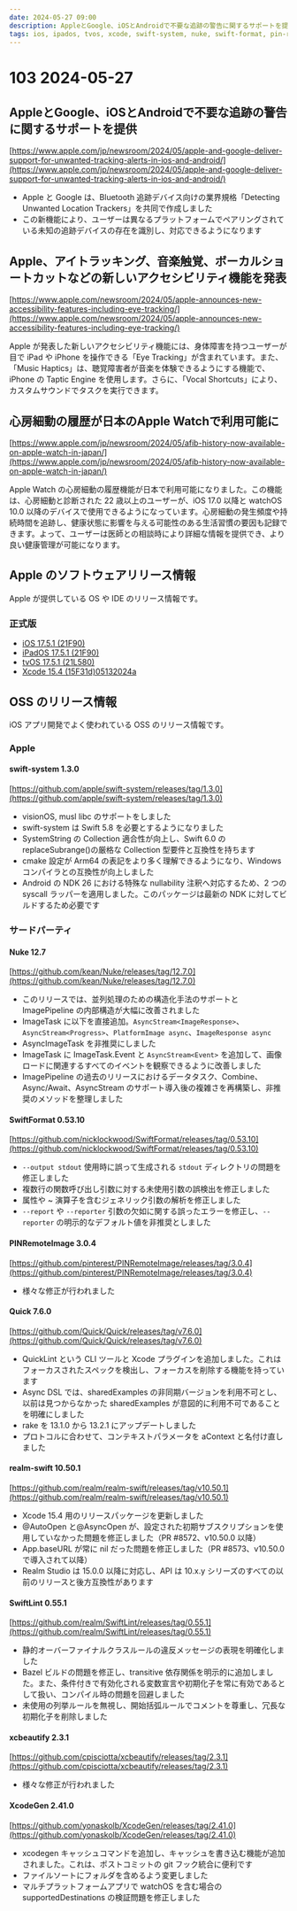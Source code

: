 ```yaml
---
date: 2024-05-27 09:00
description: AppleとGoogle、iOSとAndroidで不要な追跡の警告に関するサポートを提供、iOS 17.5.1リリースなど
tags: ios, ipados, tvos, xcode, swift-system, nuke, swift-format, pin-remote-image, quick, realm-swift, swift-lint, xcbeautify, xcode-gen
---
```

# 103 2024-05-27

## AppleとGoogle、iOSとAndroidで不要な追跡の警告に関するサポートを提供

[https://www.apple.com/jp/newsroom/2024/05/apple-and-google-deliver-support-for-unwanted-tracking-alerts-in-ios-and-android/](https://www.apple.com/jp/newsroom/2024/05/apple-and-google-deliver-support-for-unwanted-tracking-alerts-in-ios-and-android/)

- Apple と Google は、Bluetooth 追跡デバイス向けの業界規格「Detecting Unwanted Location Trackers」を共同で作成しました
- この新機能により、ユーザーは異なるプラットフォームでペアリングされている未知の追跡デバイスの存在を識別し、対応できるようになります

## Apple、アイトラッキング、音楽触覚、ボーカルショートカットなどの新しいアクセシビリティ機能を発表

[https://www.apple.com/newsroom/2024/05/apple-announces-new-accessibility-features-including-eye-tracking/](https://www.apple.com/newsroom/2024/05/apple-announces-new-accessibility-features-including-eye-tracking/)

Apple が発表した新しいアクセシビリティ機能には、身体障害を持つユーザーが目で iPad や iPhone を操作できる「Eye Tracking」が含まれています。また、「Music Haptics」は、聴覚障害者が音楽を体験できるようにする機能で、iPhone の Taptic Engine を使用します。さらに、「Vocal Shortcuts」により、カスタムサウンドでタスクを実行できます。

## 心房細動の履歴が日本のApple Watchで利用可能に

[https://www.apple.com/jp/newsroom/2024/05/afib-history-now-available-on-apple-watch-in-japan/](https://www.apple.com/jp/newsroom/2024/05/afib-history-now-available-on-apple-watch-in-japan/)

Apple Watch の心房細動の履歴機能が日本で利用可能になりました。この機能は、心房細動と診断された 22 歳以上のユーザーが、iOS 17.0 以降と watchOS 10.0 以降のデバイスで使用できるようになっています。心房細動の発生頻度や持続時間を追跡し、健康状態に影響を与える可能性のある生活習慣の要因も記録できます。よって、ユーザーは医師との相談時により詳細な情報を提供でき、より良い健康管理が可能になります。

## Apple のソフトウェアリリース情報

Apple が提供している OS や IDE のリリース情報です。

### 正式版

- [iOS 17.5.1 (21F90)](https://developer.apple.com/news/releases/?id=05202024a)
- [iPadOS 17.5.1 (21F90)](https://developer.apple.com/news/releases/?id=05202024b)
- [tvOS 17.5.1 (21L580)](https://developer.apple.com/news/releases/?id=05212024a)
- [Xcode 15.4 (15F31d)05132024a](https://developer.apple.com/news/releases/?id=05132024a)

## OSS のリリース情報

iOS アプリ開発でよく使われている OSS のリリース情報です。

### Apple

#### swift-system 1.3.0

[https://github.com/apple/swift-system/releases/tag/1.3.0](https://github.com/apple/swift-system/releases/tag/1.3.0)

- visionOS, musl libc のサポートをしました
- swift-system は Swift 5.8 を必要とするようになりました
- SystemString の Collection 適合性が向上し、Swift 6.0 の replaceSubrange()の厳格な Collection 型要件と互換性を持ちます
- cmake 設定が Arm64 の表記をより多く理解できるようになり、Windows コンパイラとの互換性が向上しました
- Android の NDK 26 における特殊な nullability 注釈へ対応するため、2 つの syscall ラッパーを適用しました。このパッケージは最新の NDK に対してビルドするため必要です

### サードパーティ

#### Nuke 12.7

[https://github.com/kean/Nuke/releases/tag/12.7.0](https://github.com/kean/Nuke/releases/tag/12.7.0)

- このリリースでは、並列処理のための構造化手法のサポートと ImagePipeline の内部構造が大幅に改善されました
- ImageTask に以下を直接追加。`AsyncStream<ImageResponse>`、`AsyncStream<Progress>`、`PlatformImage async`、`ImageResponse async`
- AsyncImageTask を非推奨にしました
- ImageTask に ImageTask.Event と `AsyncStream<Event>` を追加して、画像ロードに関連するすべてのイベントを観察できるように改善しました
- ImagePipeline の過去のリリースにおけるデータタスク、Combine、Async/Await、AsyncStream のサポート導入後の複雑さを再構築し、非推奨のメソッドを整理しました

#### SwiftFormat 0.53.10

[https://github.com/nicklockwood/SwiftFormat/releases/tag/0.53.10](https://github.com/nicklockwood/SwiftFormat/releases/tag/0.53.10)

- `--output stdout` 使用時に誤って生成される `stdout` ディレクトリの問題を修正しました
- 複数行の関数呼び出し引数に対する未使用引数の誤検出を修正しました
- 属性や ~ 演算子を含むジェネリック引数の解析を修正しました
- `--report` や `--reporter` 引数の欠如に関する誤ったエラーを修正し、`--reporter` の明示的なデフォルト値を非推奨としました

#### PINRemoteImage 3.0.4

[https://github.com/pinterest/PINRemoteImage/releases/tag/3.0.4](https://github.com/pinterest/PINRemoteImage/releases/tag/3.0.4)

- 様々な修正が行われました

#### Quick 7.6.0

[https://github.com/Quick/Quick/releases/tag/v7.6.0](https://github.com/Quick/Quick/releases/tag/v7.6.0)

- QuickLint という CLI ツールと Xcode プラグインを追加しました。これはフォーカスされたスペックを検出し、フォーカスを削除する機能を持っています
- Async DSL では、sharedExamples の非同期バージョンを利用不可とし、以前は見つからなかった sharedExamples が意図的に利用不可であることを明確にしました
- rake を 13.1.0 から 13.2.1 にアップデートしました
- プロトコルに合わせて、コンテキストパラメータを aContext と名付け直しました

#### realm-swift 10.50.1

[https://github.com/realm/realm-swift/releases/tag/v10.50.1](https://github.com/realm/realm-swift/releases/tag/v10.50.1)

- Xcode 15.4 用のリリースパッケージを更新しました
- @AutoOpen と@AsyncOpen が、設定された初期サブスクリプションを使用していなかった問題を修正しました（PR #8572、v10.50.0 以降）
- App.baseURL が常に nil だった問題を修正しました（PR #8573、v10.50.0 で導入されて以降）
- Realm Studio は 15.0.0 以降に対応し、API は 10.x.y シリーズのすべての以前のリリースと後方互換性があります

#### SwiftLint 0.55.1

[https://github.com/realm/SwiftLint/releases/tag/0.55.1](https://github.com/realm/SwiftLint/releases/tag/0.55.1)

- 静的オーバーファイナルクラスルールの違反メッセージの表現を明確化しました
- Bazel ビルドの問題を修正し、transitive 依存関係を明示的に追加しました。また、条件付きで有効化される変数宣言や初期化子を常に有効であるとして扱い、コンパイル時の問題を回避しました
- 未使用の列挙ルールを無視し、開始括弧ルールでコメントを尊重し、冗長な初期化子を削除しました

#### xcbeautify 2.3.1

[https://github.com/cpisciotta/xcbeautify/releases/tag/2.3.1](https://github.com/cpisciotta/xcbeautify/releases/tag/2.3.1)

- 様々な修正が行われました

#### XcodeGen 2.41.0

[https://github.com/yonaskolb/XcodeGen/releases/tag/2.41.0](https://github.com/yonaskolb/XcodeGen/releases/tag/2.41.0)

- xcodegen キャッシュコマンドを追加し、キャッシュを書き込む機能が追加されました。これは、ポストコミットの git フック統合に便利です
- ファイルソートにフォルダを含めるよう変更しました
- マルチプラットフォームアプリで watchOS を含む場合の supportedDestinations の検証問題を修正しました
